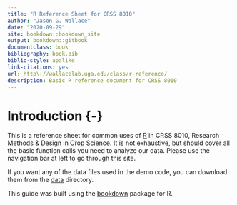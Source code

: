 ```yaml
--- 
title: "R Reference Sheet for CRSS 8010"
author: "Jason G. Wallace"
date: "2020-09-29"
site: bookdown::bookdown_site
output: bookdown::gitbook
documentclass: book
bibliography: book.bib
biblio-style: apalike
link-citations: yes
url: http\://wallacelab.uga.edu/class/r-reference/
description: Basic R reference document for CRSS 8010
---
```





# Introduction {-}

This is a reference sheet for common uses of [R](https://cran.r-project.org/) in CRSS 8010, Research Methods & Design in Crop Science. It is not exhaustive, but should cover all the basic function calls you need to analyze our data. Please use the navigation bar at left to go through this site.

If you want any of the data files used in the demo code, you can download them from the [data](./data/) directory.

This guide was built using the [bookdown](https://bookdown.org/) package for R.
